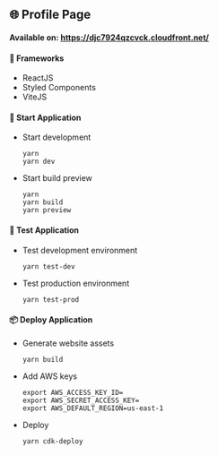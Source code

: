 ## 🌐 Profile Page

#### Available on: https://djc7924qzcvck.cloudfront.net/

#### 🔨 Frameworks

- ReactJS
- Styled Components
- ViteJS

#### 🚀 Start Application

- Start development

  ```
  yarn
  yarn dev
  ```

- Start build preview

  ```
  yarn
  yarn build
  yarn preview
  ```

#### 🤖 Test Application

- Test development environment

  ```
  yarn test-dev
  ```

- Test production environment

  ```
  yarn test-prod
  ```

#### 📦 Deploy Application

- Generate website assets

  ```
  yarn build
  ```

- Add AWS keys

  ```
  export AWS_ACCESS_KEY_ID=
  export AWS_SECRET_ACCESS_KEY=
  export AWS_DEFAULT_REGION=us-east-1
  ```

- Deploy

  ```
  yarn cdk-deploy
  ```
